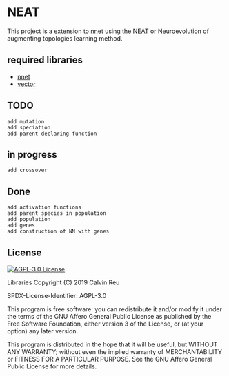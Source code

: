 # NEAT

This project is a extension to [nnet](https://gitlab.com/calvinreu/nnet) using the [NEAT](http://nn.cs.utexas.edu/downloads/papers/stanley.ec02.pdf) or Neuroevolution of augmenting topologies learning method.

## required libraries

- [nnet](https://gitlab.com/calvinreu/nnet)
- [vector](https://gitlab.com/calvinreu/vector)

## TODO

    add mutation
    add speciation
    add parent declaring function

## in progress

    add crossover

## Done

    add activation functions
    add parent species in population
    add population
    add genes
    add construction of NN with genes

## License

[![AGPL-3.0 License](https://www.gnu.org/graphics/agplv3-155x51.png)](https://www.gnu.org/licenses/agpl.html)

Libraries
Copyright (C) 2019 Calvin Reu

SPDX-License-Identifier: AGPL-3.0

This program is free software: you can redistribute it and/or modify it under the terms of the GNU Affero General Public License as published by the Free Software Foundation, either version 3 of the License, or (at your option) any later version.

This program is distributed in the hope that it will be useful, but WITHOUT ANY WARRANTY; without even the implied warranty of MERCHANTABILITY or FITNESS FOR A PARTICULAR PURPOSE. See the GNU Affero General Public License for more details.
